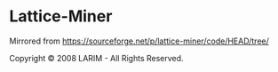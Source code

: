# Lattice-Miner
Mirrored from https://sourceforge.net/p/lattice-miner/code/HEAD/tree/

Copyright © 2008 LARIM - All Rights Reserved.
